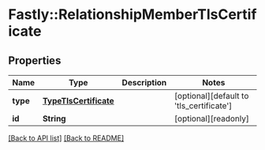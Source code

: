 # Fastly::RelationshipMemberTlsCertificate

## Properties

| Name | Type | Description | Notes |
| ---- | ---- | ----------- | ----- |
| **type** | [**TypeTlsCertificate**](TypeTlsCertificate.md) |  | [optional][default to &#39;tls_certificate&#39;] |
| **id** | **String** |  | [optional][readonly] |

[[Back to API list]](../../README.md#endpoints) [[Back to README]](../../README.md)

